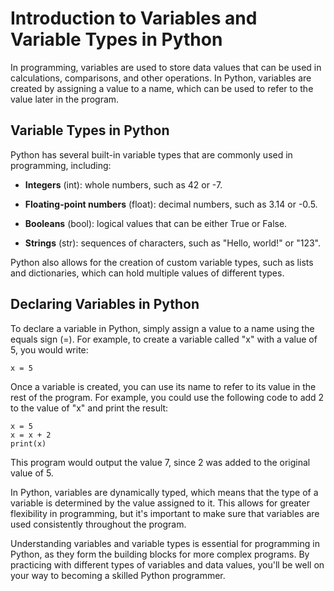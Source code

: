 # Introduction to Variables and Variable Types in Python

In programming, variables are used to store data values that can be used in calculations, comparisons, and other operations. In Python, variables are created by assigning a value to a name, which can be used to refer to the value later in the program.

## Variable Types in Python

Python has several built-in variable types that are commonly used in programming, including:

- **Integers** (int): whole numbers, such as 42 or -7.

- **Floating-point numbers** (float): decimal numbers, such as 3.14 or -0.5.

- **Booleans** (bool): logical values that can be either True or False.

- **Strings** (str): sequences of characters, such as "Hello, world!" or "123".

Python also allows for the creation of custom variable types, such as lists and dictionaries, which can hold multiple values of different types.

## Declaring Variables in Python

To declare a variable in Python, simply assign a value to a name using the equals sign (=). For example, to create a variable called "x" with a value of 5, you would write:

```
x = 5
```

Once a variable is created, you can use its name to refer to its value in the rest of the program. For example, you could use the following code to add 2 to the value of "x" and print the result:

```
x = 5
x = x + 2
print(x)
```

This program would output the value 7, since 2 was added to the original value of 5.

In Python, variables are dynamically typed, which means that the type of a variable is determined by the value assigned to it. This allows for greater flexibility in programming, but it's important to make sure that variables are used consistently throughout the program.

Understanding variables and variable types is essential for programming in Python, as they form the building blocks for more complex programs. By practicing with different types of variables and data values, you'll be well on your way to becoming a skilled Python programmer.